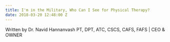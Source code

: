```yaml
---
title: I'm in the Military, Who Can I See for Physical Therapy?
date: 2018-03-20 12:48:00 Z
---
```


Written by Dr. Navid Hannanvash PT, DPT, ATC, CSCS, CAFS, FAFS | CEO & OWNER